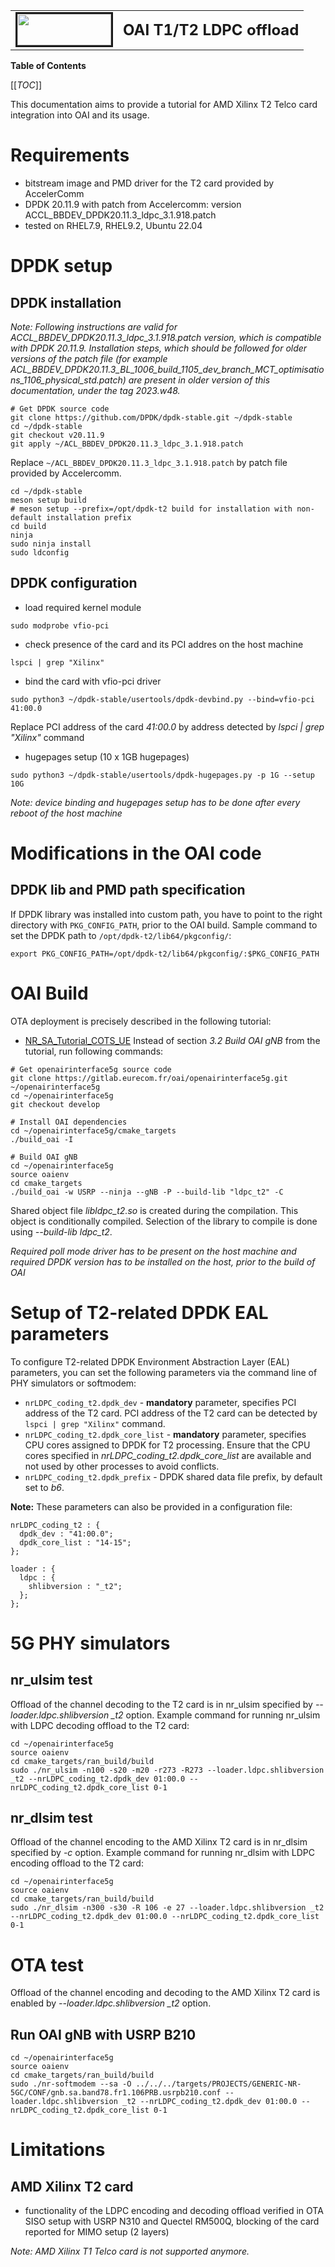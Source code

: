 <table style="border-collapse: collapse; border: none;">
  <tr style="border-collapse: collapse; border: none;">
    <td style="border-collapse: collapse; border: none;">
      <a href="http://www.openairinterface.org/">
         <img src="./images/oai_final_logo.png" alt="" border=3 height=50 width=150>
         </img>
      </a>
    </td>
    <td style="border-collapse: collapse; border: none; vertical-align: center;">
      <b><font size = "5">OAI T1/T2 LDPC offload</font></b>
    </td>
  </tr>
</table>

**Table of Contents**

[[_TOC_]]

This documentation aims to provide a tutorial for AMD Xilinx T2 Telco card integration into OAI and its usage.

# Requirements

 - bitstream image and PMD driver for the T2 card provided by AccelerComm
 - DPDK 20.11.9 with patch from Accelercomm: version ACCL_BBDEV_DPDK20.11.3_ldpc_3.1.918.patch
 - tested on RHEL7.9, RHEL9.2, Ubuntu 22.04

# DPDK setup
## DPDK installation
*Note: Following instructions are valid for ACCL_BBDEV_DPDK20.11.3_ldpc_3.1.918.patch version, which is compatible with DPDK 20.11.9. Installation steps, which should be followed for older versions of the patch file (for example ACL_BBDEV_DPDK20.11.3_BL_1006_build_1105_dev_branch_MCT_optimisations_1106_physical_std.patch) are present in older version of this documentation, under the tag 2023.w48.*

```
# Get DPDK source code
git clone https://github.com/DPDK/dpdk-stable.git ~/dpdk-stable
cd ~/dpdk-stable
git checkout v20.11.9
git apply ~/ACL_BBDEV_DPDK20.11.3_ldpc_3.1.918.patch
```
Replace `~/ACL_BBDEV_DPDK20.11.3_ldpc_3.1.918.patch` by patch file provided by
Accelercomm.
```
cd ~/dpdk-stable
meson setup build
# meson setup --prefix=/opt/dpdk-t2 build for installation with non-default installation prefix
cd build
ninja
sudo ninja install
sudo ldconfig
```
## DPDK configuration
 - load required kernel module
```
sudo modprobe vfio-pci
```
 - check presence of the card and its PCI addres on the host machine
```
lspci | grep "Xilinx"
```
 - bind the card with vfio-pci driver
```
sudo python3 ~/dpdk-stable/usertools/dpdk-devbind.py --bind=vfio-pci 41:00.0
```
Replace PCI address of the card *41:00.0* by address detected by *lspci | grep "Xilinx"* command
 - hugepages setup (10 x 1GB hugepages)
```
sudo python3 ~/dpdk-stable/usertools/dpdk-hugepages.py -p 1G --setup 10G
```

*Note: device binding and hugepages setup has to be done after every reboot of
the host machine*

# Modifications in the OAI code
## DPDK lib and PMD path specification
If DPDK library was installed into custom path, you have to point to the right directory with `PKG_CONFIG_PATH`, prior to the OAI build. Sample command to set the DPDK path to `/opt/dpdk-t2/lib64/pkgconfig/`:
```
export PKG_CONFIG_PATH=/opt/dpdk-t2/lib64/pkgconfig/:$PKG_CONFIG_PATH
```

# OAI Build
OTA deployment is precisely described in the following tutorial:
- [NR_SA_Tutorial_COTS_UE](https://gitlab.eurecom.fr/oai/openairinterface5g/-/blob/develop/doc/NR_SA_Tutorial_COTS_UE.md)
Instead of section *3.2 Build OAI gNB* from the tutorial, run following commands:

```
# Get openairinterface5g source code
git clone https://gitlab.eurecom.fr/oai/openairinterface5g.git ~/openairinterface5g
cd ~/openairinterface5g
git checkout develop

# Install OAI dependencies
cd ~/openairinterface5g/cmake_targets
./build_oai -I

# Build OAI gNB
cd ~/openairinterface5g
source oaienv
cd cmake_targets
./build_oai -w USRP --ninja --gNB -P --build-lib "ldpc_t2" -C
```

Shared object file *libldpc_t2.so* is created during the compilation. This object is conditionally compiled. Selection of the library to compile is done using *--build-lib ldpc_t2*.

*Required poll mode driver has to be present on the host machine and required DPDK version has to be installed on the host, prior to the build of OAI*

# Setup of T2-related DPDK EAL parameters
To configure T2-related DPDK Environment Abstraction Layer (EAL) parameters, you can set the following parameters via the command line of PHY simulators or softmodem:
- `nrLDPC_coding_t2.dpdk_dev` - **mandatory** parameter, specifies PCI address of the T2 card. PCI address of the T2 card can be detected by `lspci | grep "Xilinx"` command.
- `nrLDPC_coding_t2.dpdk_core_list` - **mandatory** parameter, specifies CPU cores assigned to DPDK for T2 processing. Ensure that the CPU cores specified in *nrLDPC_coding_t2.dpdk_core_list* are available and not used by other processes to avoid conflicts.
- `nrLDPC_coding_t2.dpdk_prefix` - DPDK shared data file prefix, by default set to *b6*.

**Note:** These parameters can also be provided in a configuration file:
```
nrLDPC_coding_t2 : {
  dpdk_dev : "41:00.0";
  dpdk_core_list : "14-15";
};

loader : {
  ldpc : {
    shlibversion : "_t2";
  };
};
```

# 5G PHY simulators

## nr_ulsim test
Offload of the channel decoding to the T2 card is in nr_ulsim specified by *--loader.ldpc.shlibversion _t2* option. Example command for running nr_ulsim with LDPC decoding offload to the T2 card:
```
cd ~/openairinterface5g
source oaienv
cd cmake_targets/ran_build/build
sudo ./nr_ulsim -n100 -s20 -m20 -r273 -R273 --loader.ldpc.shlibversion _t2 --nrLDPC_coding_t2.dpdk_dev 01:00.0 --nrLDPC_coding_t2.dpdk_core_list 0-1
```
## nr_dlsim test
Offload of the channel encoding to the AMD Xilinx T2 card is in nr_dlsim specified by *-c* option. Example command for running nr_dlsim with LDPC encoding offload to the T2 card:
```
cd ~/openairinterface5g
source oaienv
cd cmake_targets/ran_build/build
sudo ./nr_dlsim -n300 -s30 -R 106 -e 27 --loader.ldpc.shlibversion _t2 --nrLDPC_coding_t2.dpdk_dev 01:00.0 --nrLDPC_coding_t2.dpdk_core_list 0-1
```

# OTA test
Offload of the channel encoding and decoding to the AMD Xilinx T2 card is enabled by *--loader.ldpc.shlibversion _t2* option.

## Run OAI gNB with USRP B210
```
cd ~/openairinterface5g
source oaienv
cd cmake_targets/ran_build/build
sudo ./nr-softmodem --sa -O ../../../targets/PROJECTS/GENERIC-NR-5GC/CONF/gnb.sa.band78.fr1.106PRB.usrpb210.conf --loader.ldpc.shlibversion _t2 --nrLDPC_coding_t2.dpdk_dev 01:00.0 --nrLDPC_coding_t2.dpdk_core_list 0-1
```

# Limitations
## AMD Xilinx T2 card
 - functionality of the LDPC encoding and decoding offload verified in OTA SISO setup with USRP N310 and Quectel RM500Q, blocking of the card reported for MIMO setup (2 layers)

*Note: AMD Xilinx T1 Telco card is not supported anymore.*
